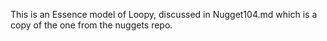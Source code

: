 This is an Essence model of Loopy, discussed in Nugget104.md which is a copy of the one from the nuggets repo.

